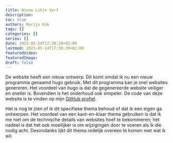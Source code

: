 ```yaml
---
title: Nieuw Likje Verf
description:
toc: true
authors: Marijn Kok
tags: []
categories: []
series: []
date: 2023-05-14T17:30:39+02:00
lastmod: 2023-05-14T17:30:39+02:00
featuredVideo:
featuredImage:
draft: false
---
```

De website heeft een nieuw ontwerp. Dit komt omdat ik nu een nieuw programma genaamd hugo gebruik. Met dit programma kan je snel websites genereren. Het voordeel van hugo is dat de gegenereerde website veiliger en sneller is. Bovendien is het onderhoud ook simpeler. De code van deze website is te vinden op mijn [GitHub profiel](https://github.com/2zqa).

Het is nog te zien of ik dit specifieke thema behoud of dat ik een eigen ga ontwerpen. Het voordeel van een kant-en-klaar thema gebruiken is dat ik me niet om de technische details van websites hoef te bekommeren; het nadeel is dat het ook moeilijker is om wijzigingen door te voeren als ik die nodig acht. Desondanks lijkt dit thema redelijk overeen te komen met wat ik wil.
